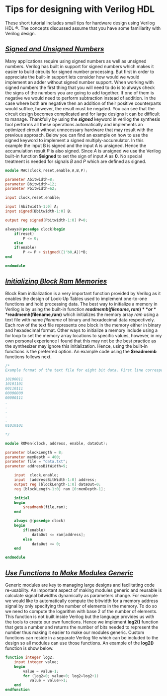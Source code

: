 # Tips for designing with Verilog HDL

These short tutorial includes small tips for hardware design using Verilog HDL ®. The concepts discussed assume that you have some familiarity with Verilog design.

## [***Signed and Unsigned Numbers***](MAC.v)

Many applications require using signed numbers as well as unsigned numbers. Verilog has built in support for signed numbers which makes it easier to build circuits for signed number processing. But first in order to appreciate the built-in support lets consider how would we would implement an adder without signed number support. When working with signed numbers  the first thing that you will need to do is to always check the signs of the numbers you are going to add together. If one of them is negative we would need to perform subtraction instead of addition. In the case where both are negative then an addition of their positive counterparts would suffice, however, the result must be negated. You can see that the circuit design becomes complicated and for large designs it can be difficult to manage. Thankfully by using the _**signed**_ keyword in verilog the synthesis tool performs all these operations automatically and implements an optimized circuit without unnecessary hardware that may result with the previous approach. Below you can find an example on how to use the signed keyword to implement a signed multiply-accumulator. In this example the input B is signed and the input A is unsigned. Hence the accumulation result *P* is also signed. Since *A* is unsigned we use the Verilog built-in function **$signed** to set the sign of input *A* as **0**. No special treatment is needed for signals *B* and *P* which are defined as signed. 

```verilog
module MAC(clock,reset,enable,A,B,P);

parameter Abitwidth=8;
parameter Bbitwidth=12;
parameter Pbitwidth=62;

input clock,reset,enable;

input [Abitwidth-1:0] A;
input signed[Bbitwidth-1:0] B;

output reg signed[Pbitwidth-1:0] P=0;

always@(posedge clock)begin
    if(reset)
        P <= 0;
    else
    if(enable)
        P <= P + $signed({1'b0,A})*B;
end

endmodule
```

## [***Initializing Block Ram Memories***](ROMen.v)

Block Ram initialization is a very important function provided by Verilog as it enables the design of Look-Up Tables used to implement one-to-one functions and hold processing data. The best way to initialize a memory in Verilog is by using the built-in function **$readmemb(filename,ram)** or **$readmemh(filename,ram)** which initializes the memory array *ram* using a text file with name *filename* of binary and hexadecimal data respectively. Each row of the text file represents one block in the memory either in binary and hexadecimal format. Other ways to initialize a memory include using a for loop to set the memory array locations to specific values, however, in my own personal experience I found that this may not be the best practice as the synthesizer may ignore this initialization. Hence, using the built-in functions is the preferred option. An example code using the **$readmemb** functions follows next. 

```verilog
/*
Example format of the text file for eight bit data. First line corresponds to the zero array position 

10100011
10101101
00110111
00000000
00000111
.
.
.
.
.
01010101

*/

module ROMen(clock, address, enable, dataOut);

parameter blockLength = 8;
parameter memDepth = 400;
parameter file = "data.txt";
parameter addressBitWidth=9;

    input  clock,enable; 
    input  [addressBitWidth-1:0] address; 
    output reg [blockLength-1:0] dataOut=0; 
    reg [blockLength-1:0] ram [0:memDepth-1]; 

    initial
    begin
        $readmemb(file,ram);
    end

    always @(posedge clock) 
    begin 
        if(enable)
            dataOut <= ram[address];
        else
            dataOut <= 0;
    end

endmodule
```

## [***Use Functions to Make Modules Generic***](log2.v)

Generic modules are key to managing large designs and facilitating code re-usability. An important aspect of making modules generic and reusable is calculate signal bitwidths dynamically as parameters change. For example we would like to automatically compute the bitwidth for a memory address signal by only specifying the number of elements in the memory. To do so we need to compute the logarithm with base 2 of the number of elements. This function is not built inside Verilog but the language provides us with the tools to create our own functions. Hence we implement  **log2()** function that gets a number and returns the number of bits needed to represent the number thus making it easier to make our modules generic. Custom functions can reside in a separate Verilog file which can be included to the design so all modules can use those functions. An example of the **log2()** function is show below.

``` verilog
function integer log2;
    input integer value;
    begin
        value = value-1;
        for (log2=0; value>0; log2=log2+1)
           value = value>>1;
    end
endfunction
```
